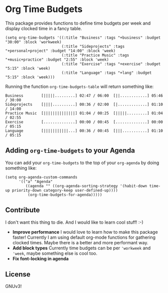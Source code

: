 # Org Time Budgets

This package provides functions to define time budgets per week and
display clocked time in a fancy table.

```elisp
(setq org-time-budgets '((:title "Business" :tags "+business" :budget "30:00" :block 'workweek)
                         (:title "Sideprojects" :tags "+personal+project" :budget "14:00" :block 'week)
                         (:title "Practice Music" :tags "+music+practice" :budget "2:55" :block 'week)
                         (:title "Exercise" :tags "+exercise" :budget "5:15" :block 'week)
                         (:title "Language" :tags "+lang" :budget "5:15" :block 'week)))
```

Running the function `org-time-budgets-table` will return something like:

```
Business        [|||||.........] 02:47 / 06:00  [||............] 05:46 / 30:00
Sideprojects    [||||..........] 00:36 / 02:00  [|.............] 01:10 / 14:00
Practice Music  [||||||||||||||] 01:04 / 00:25  [|||||.........] 01:04 / 02:55
Exercise        [..............] 00:00 / 00:45  [..............] 00:00 / 05:15
Language        [|||||||||||...] 00:36 / 00:45  [|||...........] 01:10 / 05:15
```

## Adding `org-time-budgets` to your Agenda

You can add your `org-time-budgets` to the top of your `org-agenda` by
doing something like:

```elisp
(setq org-agenda-custom-commands
      '(("a" "Agenda"
         ((agenda "" ((org-agenda-sorting-strategy '(habit-down time-up priority-down category-keep user-defined-up))))
          (org-time-budgets-for-agenda)))))
```

## Contribute

I don't want this thing to die. And I would like to learn cool stuff! :-)

* **Improve performance**
  I would love to learn how to make this package faster!
  Currently I am using default org-mode functions for gathering
  clocked times. Maybe there is a better and more performant way.
* **Add block types**
  Currently time budgets can be per `'workweek` and `'week`, maybe
  something else is cool too.
* **Fix font-locking in agenda**

## License

GNUv3!
